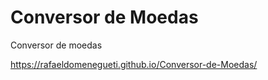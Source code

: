 # Conversor de Moedas
 Conversor de moedas

https://rafaeldomenegueti.github.io/Conversor-de-Moedas/
